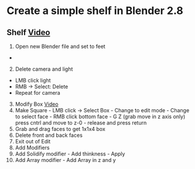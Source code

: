 # Create a simple shelf in Blender 2.8

## Shelf [Video](https://www.youtube.com/watch?v=OOBKo-O6i_8)
1. Open new Blender file and set to feet
  - 
2. Delete camera and light
  - LMB click light
  - RMB -> Select: Delete
  - Repeat for camera
3. Modify Box [Video](https://youtu.be/OOBKo-O6i_8?t=27)
  1. Make Square
    - LMB click -> Select Box
    - Change to edit mode
    - Change to select face
    - RMB click bottom face
    - G Z (grab move in z axis only) press cntrl and move to z-0
    - release and press return
  2. Grab and drag faces to get 1x1x4 box
  3. Delete front and back faces
  4. Exit out of Edit
4. Add Modifiers
  1. Add Solidify modifier
    - Add thinkness
    - Apply
  2. Add Array modifier
    - Add Array in z and y
